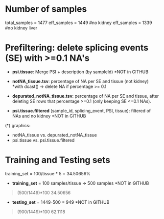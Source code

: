 # Number of samples
total_samples = 1477
eff_samples = 1449 #no kidney
eff_samples = 1339 #no kidney liver

# Prefiltering: delete splicing events (SE) with >=0.1 NA's
* **psi.tissue**: Merge PSI + description (by sampleId) *NOT in GITHUB

* **notNA_tissue.tsv**: percentage of NA per SE and tissue (not kidney) *with dcast()
-> delete NA if percentage >= 0.1

* **depurated_notNA_tissue.tsv**: percentage of NA per SE and tissue, after deleting SE rows that percentage >=0.1 (only keeping SE <=0.1 NAs).

* **psi.tissue.filtered** (sample_id, splicing_event, PSI, tissue): filtered of NAs and no kidney *NOT in GITHUB

(*) graphics: 
- notNA_tissue vs. depurated_notNA_tissue
- psi.tissue vs. psi.tissue.filtered

# Training and Testing sets
training_set = 100/tissue * 5 = 34.50656% 

* **training_set** = 100 samples/tissue -> 500 samples *NOT in GITHUB
> (500/1449)*100
34.50656

* **testing_set** = 1449-500 = 949 *NOT in GITHUB
> (900/1449)*100
62.1118

